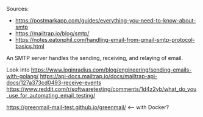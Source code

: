 Sources: 
- https://postmarkapp.com/guides/everything-you-need-to-know-about-smtp
- https://mailtrap.io/blog/smtp/
- https://notes.eatonphil.com/handling-email-from-gmail-smtp-protocol-basics.html

An SMTP server handles the sending, receiving, and relaying of email. 

Look into https://www.loginradius.com/blog/engineering/sending-emails-with-golang/
https://api-docs.mailtrap.io/docs/mailtrap-api-docs/127a373cd0493-receive-events
https://www.reddit.com/r/softwaretesting/comments/1d4z2yb/what_do_you_use_for_automating_email_testing/

https://greenmail-mail-test.github.io/greenmail/ <-- with Docker?